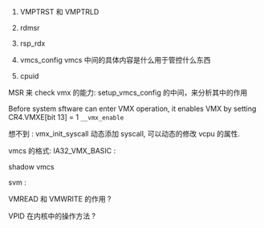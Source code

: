 1. VMPTRST 和 VMPTRLD 

2. rdmsr
3. rsp_rdx

4. vmcs_config vmcs 中间的具体内容是什么用于管控什么东西
5. cpuid

MSR 来 check vmx 的能力:
setup_vmcs_config 的中间，来分析其中的作用

Before system sftware can enter VMX operation, it enables VMX by setting CR4.VMXE[bit 13] = 1
`__vmx_enable`

想不到 : vmx_init_syscall 动态添加 syscall, 可以动态的修改 vcpu 的属性.

vmcs 的格式:
IA32_VMX_BASIC :

shadow vmcs

svm :

VMREAD 和 VMWRITE 的作用 ?

VPID 在内核中的操作方法 ?

